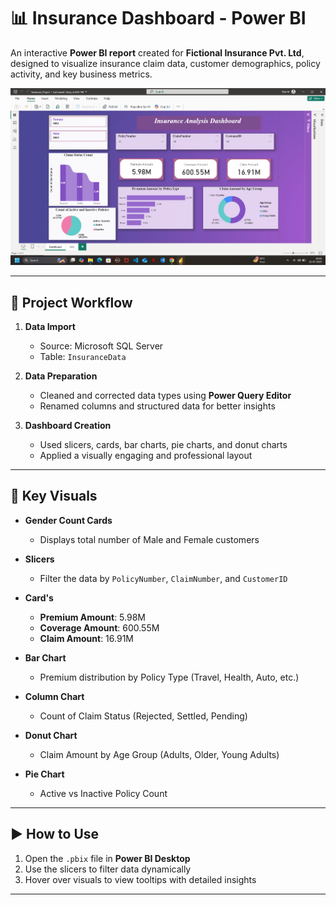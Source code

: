 # 📊 Insurance Dashboard - Power BI

An interactive **Power BI report** created for **Fictional Insurance Pvt. Ltd**, designed to visualize insurance claim data, customer demographics, policy activity, and key business metrics.

![Dashboard Screenshot](DashBoard_1.png)

---

## 🔄 Project Workflow

1. **Data Import**
   - Source: Microsoft SQL Server
   - Table: `InsuranceData`

2. **Data Preparation**
   - Cleaned and corrected data types using **Power Query Editor**
   - Renamed columns and structured data for better insights

3. **Dashboard Creation**
   - Used slicers, cards, bar charts, pie charts, and donut charts
   - Applied a visually engaging and professional layout

---

## 📌 Key Visuals

- **Gender Count Cards**
  - Displays total number of Male and Female customers

- **Slicers**
  - Filter the data by `PolicyNumber`, `ClaimNumber`, and `CustomerID`

- **Card's**
  - **Premium Amount**: 5.98M  
  - **Coverage Amount**: 600.55M  
  - **Claim Amount**: 16.91M

- **Bar Chart**
  - Premium distribution by Policy Type (Travel, Health, Auto, etc.)

- **Column Chart**
  - Count of Claim Status (Rejected, Settled, Pending)

- **Donut Chart**
  - Claim Amount by Age Group (Adults, Older, Young Adults)

- **Pie Chart**
  - Active vs Inactive Policy Count

---

## ▶️ How to Use

1. Open the `.pbix` file in **Power BI Desktop**
2. Use the slicers to filter data dynamically
3. Hover over visuals to view tooltips with detailed insights

---



